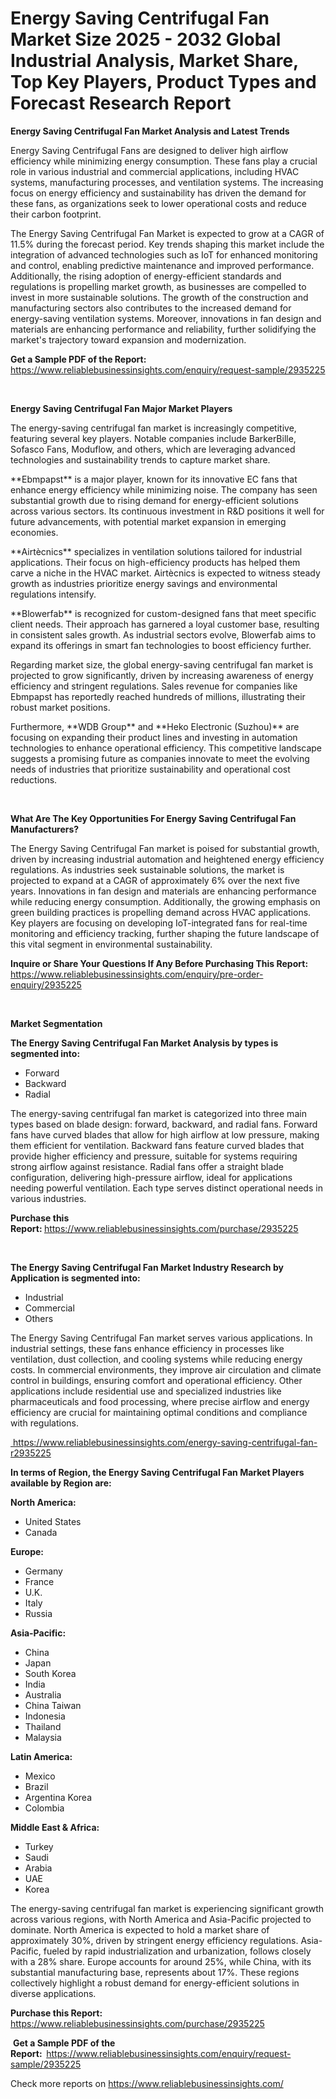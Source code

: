 <p><h1>Energy Saving Centrifugal Fan Market Size 2025 - 2032 Global Industrial Analysis, Market Share, Top Key Players, Product Types and Forecast Research Report</h1></p><p><strong>Energy Saving Centrifugal Fan Market Analysis and Latest Trends</strong></p>
<p><p>Energy Saving Centrifugal Fans are designed to deliver high airflow efficiency while minimizing energy consumption. These fans play a crucial role in various industrial and commercial applications, including HVAC systems, manufacturing processes, and ventilation systems. The increasing focus on energy efficiency and sustainability has driven the demand for these fans, as organizations seek to lower operational costs and reduce their carbon footprint.</p><p>The Energy Saving Centrifugal Fan Market is expected to grow at a CAGR of 11.5% during the forecast period. Key trends shaping this market include the integration of advanced technologies such as IoT for enhanced monitoring and control, enabling predictive maintenance and improved performance. Additionally, the rising adoption of energy-efficient standards and regulations is propelling market growth, as businesses are compelled to invest in more sustainable solutions. The growth of the construction and manufacturing sectors also contributes to the increased demand for energy-saving ventilation systems. Moreover, innovations in fan design and materials are enhancing performance and reliability, further solidifying the market's trajectory toward expansion and modernization.</p></p>
<p><strong>Get a Sample PDF of the Report:&nbsp;</strong> <a href="https://www.reliablebusinessinsights.com/enquiry/request-sample/2935225?utm_campaign=3133&utm_medium=2&utm_source=Github&utm_content=ia&utm_term=14032025&utm_id=energy-saving-centrifugal-fan">https://www.reliablebusinessinsights.com/enquiry/request-sample/2935225</a></p>
<p>&nbsp;</p>
<p><strong>Energy Saving Centrifugal Fan Major Market Players</strong></p>
<p><p>The energy-saving centrifugal fan market is increasingly competitive, featuring several key players. Notable companies include BarkerBille, Sofasco Fans, Moduflow, and others, which are leveraging advanced technologies and sustainability trends to capture market share.</p><p>**Ebmpapst** is a major player, known for its innovative EC fans that enhance energy efficiency while minimizing noise. The company has seen substantial growth due to rising demand for energy-efficient solutions across various sectors. Its continuous investment in R&D positions it well for future advancements, with potential market expansion in emerging economies.</p><p>**Airtècnics** specializes in ventilation solutions tailored for industrial applications. Their focus on high-efficiency products has helped them carve a niche in the HVAC market. Airtècnics is expected to witness steady growth as industries prioritize energy savings and environmental regulations intensify.</p><p>**Blowerfab** is recognized for custom-designed fans that meet specific client needs. Their approach has garnered a loyal customer base, resulting in consistent sales growth. As industrial sectors evolve, Blowerfab aims to expand its offerings in smart fan technologies to boost efficiency further.</p><p>Regarding market size, the global energy-saving centrifugal fan market is projected to grow significantly, driven by increasing awareness of energy efficiency and stringent regulations. Sales revenue for companies like Ebmpapst has reportedly reached hundreds of millions, illustrating their robust market positions.</p><p>Furthermore, **WDB Group** and **Heko Electronic (Suzhou)** are focusing on expanding their product lines and investing in automation technologies to enhance operational efficiency. This competitive landscape suggests a promising future as companies innovate to meet the evolving needs of industries that prioritize sustainability and operational cost reductions.</p></p>
<p>&nbsp;</p>
<p><strong>What Are The Key Opportunities For Energy Saving Centrifugal Fan Manufacturers?</strong></p>
<p><p>The Energy Saving Centrifugal Fan market is poised for substantial growth, driven by increasing industrial automation and heightened energy efficiency regulations. As industries seek sustainable solutions, the market is projected to expand at a CAGR of approximately 6% over the next five years. Innovations in fan design and materials are enhancing performance while reducing energy consumption. Additionally, the growing emphasis on green building practices is propelling demand across HVAC applications. Key players are focusing on developing IoT-integrated fans for real-time monitoring and efficiency tracking, further shaping the future landscape of this vital segment in environmental sustainability.</p></p>
<p><strong>Inquire or Share Your Questions If Any Before Purchasing This Report:</strong> <a href="https://www.reliablebusinessinsights.com/enquiry/pre-order-enquiry/2935225?utm_campaign=3133&utm_medium=2&utm_source=Github&utm_content=ia&utm_term=14032025&utm_id=energy-saving-centrifugal-fan">https://www.reliablebusinessinsights.com/enquiry/pre-order-enquiry/2935225</a></p>
<p>&nbsp;</p>
<p><strong>Market Segmentation</strong></p>
<p><strong>The Energy Saving Centrifugal Fan Market Analysis by types is segmented into:</strong></p>
<p><ul><li>Forward</li><li>Backward</li><li>Radial</li></ul></p>
<p><p>The energy-saving centrifugal fan market is categorized into three main types based on blade design: forward, backward, and radial fans. Forward fans have curved blades that allow for high airflow at low pressure, making them efficient for ventilation. Backward fans feature curved blades that provide higher efficiency and pressure, suitable for systems requiring strong airflow against resistance. Radial fans offer a straight blade configuration, delivering high-pressure airflow, ideal for applications needing powerful ventilation. Each type serves distinct operational needs in various industries.</p></p>
<p><strong>Purchase this Report:&nbsp;</strong><a href="https://www.reliablebusinessinsights.com/purchase/2935225?utm_campaign=3133&utm_medium=2&utm_source=Github&utm_content=ia&utm_term=14032025&utm_id=energy-saving-centrifugal-fan">https://www.reliablebusinessinsights.com/purchase/2935225</a></p>
<p>&nbsp;</p>
<p><strong>The Energy Saving Centrifugal Fan Market Industry Research by Application is segmented into:</strong></p>
<p><ul><li>Industrial</li><li>Commercial</li><li>Others</li></ul></p>
<p><p>The Energy Saving Centrifugal Fan market serves various applications. In industrial settings, these fans enhance efficiency in processes like ventilation, dust collection, and cooling systems while reducing energy costs. In commercial environments, they improve air circulation and climate control in buildings, ensuring comfort and operational efficiency. Other applications include residential use and specialized industries like pharmaceuticals and food processing, where precise airflow and energy efficiency are crucial for maintaining optimal conditions and compliance with regulations.</p></p>
<p><a href="https://www.reliablebusinessinsights.com/energy-saving-centrifugal-fan-r2935225?utm_campaign=3133&utm_medium=2&utm_source=Github&utm_content=ia&utm_term=14032025&utm_id=energy-saving-centrifugal-fan">&nbsp;https://www.reliablebusinessinsights.com/energy-saving-centrifugal-fan-r2935225</a></p>
<p><strong>In terms of Region, the Energy Saving Centrifugal Fan Market Players available by Region are:</strong></p>
<p>
    <p> <strong> North America: </strong>
        <ul>
            <li>United States</li>
            <li>Canada</li>
        </ul>
        </p> 
    <p> <strong> Europe: </strong>
        <ul>
            <li>Germany</li>
            <li>France</li>
            <li>U.K.</li>
            <li>Italy</li>
            <li>Russia</li>
        </ul>
        </p> 
    <p> <strong> Asia-Pacific: </strong>
        <ul>
            <li>China</li>
            <li>Japan</li>
            <li>South Korea</li>
            <li>India</li>
            <li>Australia</li>
            <li>China Taiwan</li>
            <li>Indonesia</li>
            <li>Thailand</li>
            <li>Malaysia</li>
        </ul>
        </p> 
    <p> <strong> Latin America: </strong>
        <ul>
            <li>Mexico</li>
            <li>Brazil</li>
            <li>Argentina Korea</li>
            <li>Colombia</li>
        </ul>
        </p> 
    <p> <strong> Middle East & Africa: </strong>
        <ul>
            <li>Turkey</li>
            <li>Saudi</li>
            <li>Arabia</li>
            <li>UAE</li>
            <li>Korea</li>
        </ul>
    </p>
    </p>
<p><p>The energy-saving centrifugal fan market is experiencing significant growth across various regions, with North America and Asia-Pacific projected to dominate. North America is expected to hold a market share of approximately 30%, driven by stringent energy efficiency regulations. Asia-Pacific, fueled by rapid industrialization and urbanization, follows closely with a 28% share. Europe accounts for around 25%, while China, with its substantial manufacturing base, represents about 17%. These regions collectively highlight a robust demand for energy-efficient solutions in diverse applications.</p></p>
<p><strong>Purchase this Report: </strong><a href="https://www.reliablebusinessinsights.com/purchase/2935225?utm_campaign=3133&utm_medium=2&utm_source=Github&utm_content=ia&utm_term=14032025&utm_id=energy-saving-centrifugal-fan">https://www.reliablebusinessinsights.com/purchase/2935225</a></p>
<p>&nbsp;<strong>Get a Sample PDF of the Report:&nbsp;&nbsp;</strong><a href="https://www.reliablebusinessinsights.com/enquiry/request-sample/2935225?utm_campaign=3133&utm_medium=2&utm_source=Github&utm_content=ia&utm_term=14032025&utm_id=energy-saving-centrifugal-fan">https://www.reliablebusinessinsights.com/enquiry/request-sample/2935225</a></p>
<p><strong></strong></p>
<p>Check more reports on <a href="https://www.reliablebusinessinsights.com/?utm_campaign=3133&utm_medium=2&utm_source=Github&utm_content=ia&utm_term=14032025&utm_id=energy-saving-centrifugal-fan">https://www.reliablebusinessinsights.com/</a></p>
